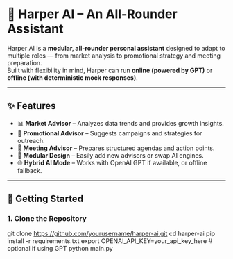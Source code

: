 # 🤖 Harper AI – An All-Rounder Assistant

Harper AI is a **modular, all-rounder personal assistant** designed to adapt to multiple roles — from market analysis to promotional strategy and meeting preparation.  
Built with flexibility in mind, Harper can run **online (powered by GPT)** or **offline (with deterministic mock responses)**.

---

## ✨ Features

- 📊 **Market Advisor** – Analyzes data trends and provides growth insights.  
- 🎯 **Promotional Advisor** – Suggests campaigns and strategies for outreach.  
- 📅 **Meeting Advisor** – Prepares structured agendas and action points.  
- 🔄 **Modular Design** – Easily add new advisors or swap AI engines.  
- 🌐 **Hybrid AI Mode** – Works with OpenAI GPT if available, or offline fallback.  

---

## 🚀 Getting Started

### 1. Clone the Repository
git clone https://github.com/yourusername/harper-ai.git
cd harper-ai
pip install -r requirements.txt
export OPENAI_API_KEY=your_api_key_here   # optional if using GPT
python main.py
